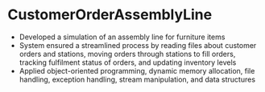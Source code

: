 # CustomerOrderAssemblyLine
* Developed a simulation of an assembly line for furniture items
* System ensured a streamlined process by reading files about customer orders and stations, moving orders through stations to fill orders, tracking fulfilment status of orders, and updating inventory levels
* Applied object-oriented programming, dynamic memory allocation, file handling, exception handling, stream manipulation, and data structures 
